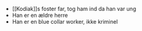 - [[Kodiak]]s foster far, tog ham ind da han var ung
- Han er en ældre herre
- Han er en blue collar worker, ikke kriminel
